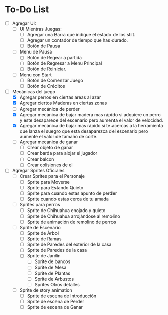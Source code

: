 # To-Do List

- [ ] Agregar UI:
  - [ ] UI Mientras Juegas:
    - [ ] Agregar una Barra que indique el estado de los stilt.
    - [ ] Agregar un contador de tiempo que has durado.
    - [ ] Botón de Pausa
  - [ ] Menu de Pausa
    - [ ] Botón de Regear a partida
    - [ ] Botón de Regresar a Menu Principal
    - [ ] Botón de Reiniciar.
  - [ ] Menu con Start
    - [ ] Botón de Comenzar Juego
    - [ ] Botón de Créditos
- [ ] Mecánicas del juego
  - [x] Agregar perros en ciertas areas al azar
  - [x] Agregar ciertos Maderas en ciertas zonas
  - [ ] Agregar mecánica de perder
  - [x] Agregar mecánica de bajar madera mas rápido si adquiere un perro y este desaparece del escenario pero aumenta el valor de velocidad.
  - [x] Agregar mecánica de bajar mas rápido si te acercas a la herramienta que lanza el suegro que esta desaparezca del escenario pero aumente el valor de tamaño de corte.
  - [ ] Agregar mecanica de ganar
    - [ ] Crear objeto de ganar
    - [ ] Crear barda para alojar el jugador
    - [ ] Crear balcon
    - [ ] Crear colisiones de el 
- [ ] Agregar Sprites Oficiales
  - [ ] Crear Sprites para el Personaje
    - [ ] Sprite para Moverse
    - [ ] Sprite para Estando Quieto
    - [ ] Sprite para cuando estas apunto de perder
    - [ ] Sprite cuando estas cerca de tu amada
  - [ ] Sprites para perros
    - [ ] Sprite de Chihuahua enojado y quieto
    - [ ] Sprite de Chihuahua arrojándose al remolino
    - [ ] Sprite de animación de remolino de perros
  - [ ] Sprite de Escenario
    - [ ] Sprite de Árbol
    - [ ] Sprite de Ramas
    - [ ] Sprite de Paredes del exterior de la casa
    - [ ] Sprite de Paredes de la casa
    - [ ] Sprite de Jardín
      - [ ] Sprite de bancos
      - [ ] Sprite de Mesa
      - [ ] Sprite de Plantas
      - [ ] Sprite de Arbustos
      - [ ] Sprites Otros detalles
  - [ ] Sprite de story animation
    - [ ] Sprite de escena de Introducción
    - [ ] Sprite de escena de Perder
    - [ ] Sprite de escena de Ganar